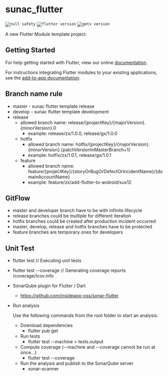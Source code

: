 # sunac_flutter

<code>![null safety](https://img.shields.io/badge/null-safety-blue)</code>
<code>![flutter version](https://img.shields.io/badge/flutter-2.x-blue)</code>
<code>![getx version](https://img.shields.io/badge/getx-4.x-blue)</code>

A new Flutter Module template project.

## Getting Started

For help getting started with Flutter, view our online
[documentation](https://flutter.dev/).

For instructions integrating Flutter modules to your existing applications,
see the [add-to-app documentation](https://flutter.dev/docs/development/add-to-app).

## Branch name rule

- master - sunac flutter template release
- develop - sunac flutter template development
- release
    - allowed branch name: release/{projectKey}/{majorVersion}.{minorVersion}.0
        - example: release/zx/1.0.0, release/gx/1.0.0
    - hotfix
        - allowed branch name: hotfix/{projectKey}/{majorVersion}.{minorVersion}.{patchVersionInMasterBranch+1}
        - example: hotfix/zx/1.0.1, release/gx/1.0.1
    - feature
        - allowed branch name: feature/{projectKey}/{storyOrBugOrDefectOrIncidentName}/{domainAccountName}
        - example: feature/zx/add-flutter-to-android/sus12

## GitFlow

- master and developer branch have to be with infinite lifecycle
- release branches could be multiple for different iteration
- hotfix branches could be created after production incident occurred
- master, develop, release and hotfix branches have to be protected
- feature branches are temporary ones for developers


## Unit Test

- flutter test // Executing unit tests

- flutter test --coverage // Generating coverage reports /coverage/Icov.info

- SonarQube plugin for Flutter / Dart

    - https://github.com/insideapp-oss/sonar-flutter

- Run analysis

  Use the following commands from the root folder to start an analysis:

    - Download dependencies
        - flutter pub get
    - Run tests
        - flutter test --machine > tests.output
    - Compute coverage (--machine and --coverage cannot be run at once...)
        - flutter test --coverage
    - Run the analysis and publish to the SonarQube server
        - sonar-scanner